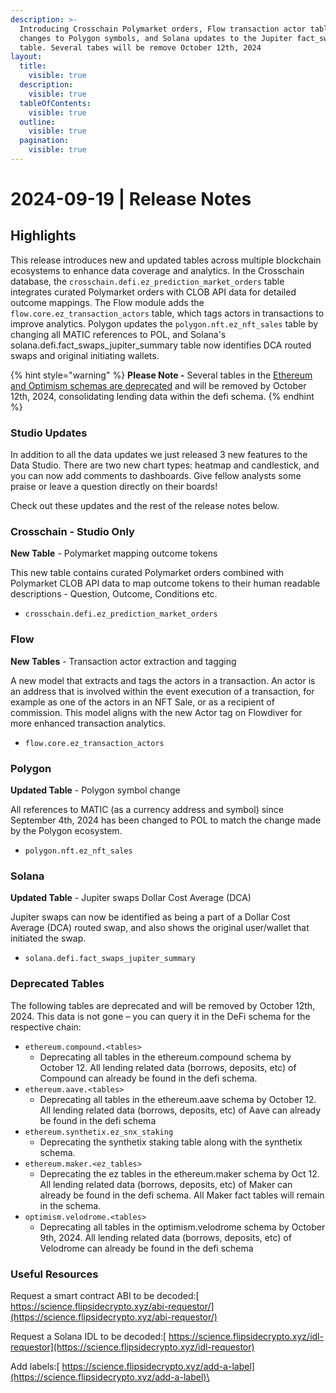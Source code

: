 ```yaml
---
description: >-
  Introducing Crosschain Polymarket orders, Flow transaction actor tables,
  changes to Polygon symbols, and Solana updates to the Jupiter fact_swaps
  table. Several tabes will be remove October 12th, 2024
layout:
  title:
    visible: true
  description:
    visible: true
  tableOfContents:
    visible: true
  outline:
    visible: true
  pagination:
    visible: true
---
```


# 2024-09-19 | Release Notes

## Highlights

This release introduces new and updated tables across multiple blockchain ecosystems to enhance data coverage and analytics. In the Crosschain database, the `crosschain.defi.ez_prediction_market_orders` table integrates curated Polymarket orders with CLOB API data for detailed outcome mappings. The Flow module adds the `flow.core.ez_transaction_actors` table, which tags actors in transactions to improve analytics. Polygon updates the `polygon.nft.ez_nft_sales` table by changing all MATIC references to POL, and Solana's solana.defi.fact\_swaps\_jupiter\_summary table now identifies DCA routed swaps and original initiating wallets.

{% hint style="warning" %}
**Please Note -** Several tables in the [Ethereum and Optimism schemas are deprecated](2024-09-05-release-notes.md#deprecated-tables) and will be removed by October 12th, 2024, consolidating lending data within the defi schema.
{% endhint %}

### **Studio Updates**

In addition to all the data updates we just released 3 new features to the Data Studio. There are two new chart types: heatmap and candlestick, and you can now add comments to dashboards. Give fellow analysts some praise or leave a question directly on their boards!

Check out these updates and the rest of the release notes below.

### Crosschain - Studio Only

**New Table** - Polymarket mapping outcome tokens

This new table contains curated Polymarket orders combined with Polymarket CLOB API data to map outcome tokens to their human readable descriptions - Question, Outcome, Conditions etc.

* `crosschain.defi.ez_prediction_market_orders`

### Flow

**New Tables** - Transaction actor extraction and tagging

A new model that extracts and tags the actors in a transaction. An actor is an address that is involved within the event execution of a transaction, for example as one of the actors in an NFT Sale, or as a recipient of commission. This model aligns with the new Actor tag on Flowdiver for more enhanced transaction analytics.

* `flow.core.ez_transaction_actors`

### Polygon

**Updated Table** - Polygon symbol change

All references to MATIC (as a currency address and symbol) since September 4th, 2024 has been changed to POL to match the change made by the Polygon ecosystem.

* `polygon.nft.ez_nft_sales`

### Solana

**Updated Table** - Jupiter swaps Dollar Cost Average (DCA)

Jupiter swaps can now be identified as being a part of a Dollar Cost Average (DCA) routed swap, and also shows the original user/wallet that initiated the swap.

* `solana.defi.fact_swaps_jupiter_summary`

### Deprecated Tables

The following tables are deprecated and will be removed by October 12th, 2024. This data is not gone – you can query it in the DeFi schema for the respective chain:

* `ethereum.compound.<tables>`
  * Deprecating all tables in the ethereum.compound schema by October 12. All lending related data (borrows, deposits, etc) of Compound can already be found in the defi schema.
* `ethereum.aave.<tables>`
  * Deprecating all tables in the ethereum.aave schema by October 12. All lending related data (borrows, deposits, etc) of Aave can already be found in the defi schema
* `ethereum.synthetix.ez_snx_staking`
  * Deprecating the synthetix staking table along with the synthetix schema.
* `ethereum.maker.<ez_tables>`
  * Deprecating the ez tables in the ethereum.maker schema by Oct 12. All lending related data (borrows, deposits, etc) of Maker can already be found in the defi schema. All Maker fact tables will remain in the schema.
* `optimism.velodrome.<tables>`
  * Deprecating all tables in the optimism.velodrome schema by October 9th, 2024. All lending related data (borrows, deposits, etc) of Velodrome can already be found in the defi schema

### Useful Resources

Request a smart contract ABI to be decoded:[ https://science.flipsidecrypto.xyz/abi-requestor/](https://science.flipsidecrypto.xyz/abi-requestor/)

Request a Solana IDL to be decoded:[ https://science.flipsidecrypto.xyz/idl-requestor](https://science.flipsidecrypto.xyz/idl-requestor)

Add labels:[ https://science.flipsidecrypto.xyz/add-a-label](https://science.flipsidecrypto.xyz/add-a-label)\

